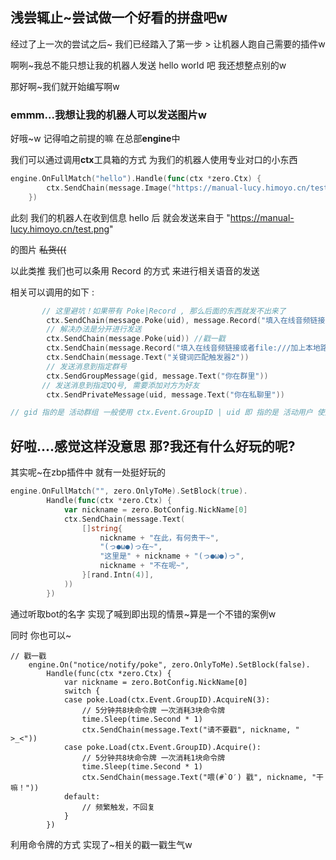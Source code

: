 ## 浅尝辄止~尝试做一个好看的拼盘吧w

经过了上一次的尝试之后~ 我们已经踏入了第一步 > 让机器人跑自己需要的插件w

 

啊咧~我总不能只想让我的机器人发送 hello world 吧 我还想整点别的w

那好啊~我们就开始编写啊w



### emmm...我想让我的机器人可以发送图片w

好哦~w 记得咱之前提的嘛 在总部**engine**中

我们可以通过调用**ctx**工具箱的方式 为我们的机器人使用专业对口的小东西

```go
engine.OnFullMatch("hello").Handle(func(ctx *zero.Ctx) { 
		ctx.SendChain(message.Image("https://manual-lucy.himoyo.cn/test.png"))
	}) 
```

此刻 我们的机器人在收到信息 hello 后 就会发送来自于 "https://manual-lucy.himoyo.cn/test.png"

的图片 ~~私货(((~~

以此类推 我们也可以条用 Record 的方式 来进行相关语音的发送

相关可以调用的如下 : 

```go
       // 这里避坑！如果带有 Poke|Record , 那么后面的东西就发不出来了
		ctx.SendChain(message.Poke(uid), message.Record("填入在线音频链接或者file:///加上本地路径"), message.Text("关键词匹配触发器2"))
		// 解决办法是分开进行发送
		ctx.SendChain(message.Poke(uid)) //戳一戳
		ctx.SendChain(message.Record("填入在线音频链接或者file:///加上本地路径"))
		ctx.SendChain(message.Text("关键词匹配触发器2"))
		// 发送消息到指定群号
		ctx.SendGroupMessage(gid, message.Text("你在群里"))
       // 发送消息到指定QQ号, 需要添加对方为好友
		ctx.SendPrivateMessage(uid, message.Text("你在私聊里"))

// gid 指的是 活动群组 一般使用 ctx.Event.GroupID | uid 即 指的是 活动用户 使用 ctx.Event.UserID
```

## 好啦....感觉这样没意思 那?我还有什么好玩的呢?

其实呢~在zbp插件中 就有一处挺好玩的

```go
engine.OnFullMatch("", zero.OnlyToMe).SetBlock(true).
		Handle(func(ctx *zero.Ctx) {
			var nickname = zero.BotConfig.NickName[0]
			ctx.SendChain(message.Text(
				[]string{
					nickname + "在此，有何贵干~",
					"(っ●ω●)っ在~",
					"这里是" + nickname + "(っ●ω●)っ",
					nickname + "不在呢~",
				}[rand.Intn(4)],
			))
		})
```

通过听取bot的名字 实现了喊到即出现的情景~算是一个不错的案例w



同时 你也可以~

```
// 戳一戳
	engine.On("notice/notify/poke", zero.OnlyToMe).SetBlock(false).
		Handle(func(ctx *zero.Ctx) {
			var nickname = zero.BotConfig.NickName[0]
			switch {
			case poke.Load(ctx.Event.GroupID).AcquireN(3):
				// 5分钟共8块命令牌 一次消耗3块命令牌
				time.Sleep(time.Second * 1)
				ctx.SendChain(message.Text("请不要戳", nickname, " >_<"))
			case poke.Load(ctx.Event.GroupID).Acquire():
				// 5分钟共8块命令牌 一次消耗1块命令牌
				time.Sleep(time.Second * 1)
				ctx.SendChain(message.Text("喂(#`O′) 戳", nickname, "干嘛！"))
			default:
				// 频繁触发，不回复
			}
		})
```

利用命令牌的方式 实现了~相关的戳一戳生气w





